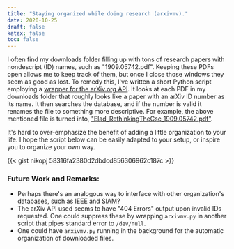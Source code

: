 ```yaml
---
title: "Staying organized while doing research (arxivmv)."
date: 2020-10-25
draft: false
katex: false
toc: false
---
```


I often find my downloads folder filling up with tons of research papers with 
nondescript (ID) names, such as "1909.05742.pdf". Keeping these PDFs open allows 
me to keep track of them, but once I close those windows they seem as good as lost.
To remedy this, I've written a short Python script employing a [wrapper for the arXiv.org 
API](https://github.com/lukasschwab/arxiv.py). It looks at each PDF in my downloads 
folder that roughly looks like a paper with an arXiv ID number as its name. It then 
searches the database, and if the number is valid it renames the file to something more descriptive.
For example, the above mentioned file is turned into, 
["Elad_RethinkingTheCsc_1909.05742.pdf"](https://arxiv.org/abs/1909.05742).  

It's hard to over-emphasize the benefit of adding a little organization to your life. 
I hope the script below can be easily adapted to your setup, or inspire you to organize 
your own way.

{{< gist nikopj 58316fa2380d2dbdcd856306962c187c >}}

### Future Work and Remarks:
- Perhaps there's an analogous way to interface with other organization's 
databases, such as IEEE and SIAM?
- The arXiv API used seems to have "404 Errors" output upon invalid IDs requested.
One could suppress these by wrapping ``arxivmv.py`` in another script that pipes 
standard error to ``/dev/null``.
- One could have ``arxivmv.py`` running in the background for the automatic 
organization of downloaded files.


